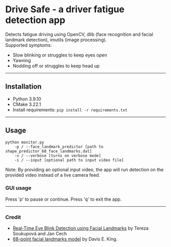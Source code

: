 # Drive Safe - a driver fatigue detection app 

Detects fatigue driving using OpenCV, dlib (face recognition and facial landmark detection), imutils (image processing).   
Supported symptoms:
- Slow blinking or struggles to keep eyes open
- Yawning
- Nodding off or struggles to keep head up
---
## Installation
- Python 3.9.10
- CMake 3.22.1
- Install requirements: ```pip install -r requirements.txt```
---
## Usage
```
python monitor.py
    -p / --face_landmark_predictor [path to shape_predictor_68_face_landmarks.dat]
    -v / --verbose [turns on verbose mode]
    -i / --input [optional path to input video file]
```
Note: By providing an optional input video, the app will run detection on the provided video instead of a live camera feed. 
### GUI usage
Press 'p' to pause or continue. Press 'q' to exit the app.

---
### Credit
- [Real-Time Eye Blink Detection using Facial Landmarks](https://www.semanticscholar.org/paper/Real-Time-Eye-Blink-Detection-using-Facial-Soukupov%C3%A1-Cech/4fa1ba3531219ca8c39d8749160faf1a877f2ced) by Tereza Soukupová and Jan Cech
- [68-point facial landmarks model](https://github.com/davisking/dlib-models#shape_predictor_68_face_landmarksdatbz2) by Davis E. King.
